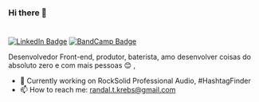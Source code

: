 ### Hi there 👋
# 


[![LinkedIn Badge](https://img.shields.io/badge/linkedin--%238f2d07?style=for-the-badge&logo=linkedin&logoColor=white)](https://www.linkedin.com/in/randal-krebs-6982871b0/)
[![BandCamp Badge](https://img.shields.io/badge/bandcamp--%238f2d07?style=for-the-badge&logo=bandcamp&logoColor=white)](https://randalkrebs.bandcamp.com//)


Desenvolvedor Front-end, produtor, baterista, amo desenvolver coisas do absoluto zero e com mais pessoas 😊 , 

- 🔭 Currently working on RockSolid Professional Audio, #HashtagFinder 
- 📫 How to reach me: randal.t.krebs@gmail.com







<!--
**randaltk/randaltk** is a ✨ _special_ ✨ repository because its `README.md` (this file) appears on your GitHub profile.

Here are some ideas to get you started:

- 🔭 I’m currently working on ...
- 🌱 I’m currently learning ...
- 👯 I’m looking to collaborate on ...
- 🤔 I’m looking for help with ...
- 💬 Ask me about ...
- 📫 How to reach me: ...
- 😄 Pronouns: ...
- ⚡ Fun fact: ...
-->

